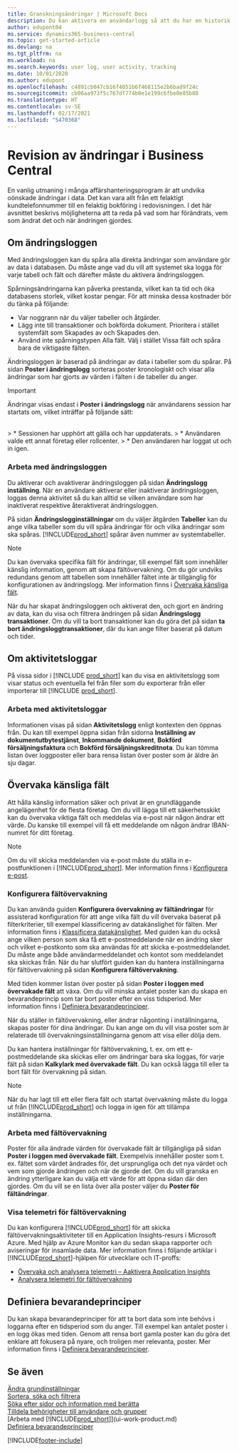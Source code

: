 ```yaml
---
title: Granskningsändringar | Microsoft Docs
description: Du kan aktivera en användarlogg så att du har en historik över alla ändringar som gjorts i spårade tabeller. Du kan även spåra aktiviteter med vissa typer av aktivitetsloggar.
author: edupont04
ms.service: dynamics365-business-central
ms.topic: get-started-article
ms.devlang: na
ms.tgt_pltfrm: na
ms.workload: na
ms.search.keywords: user log, user activity, tracking
ms.date: 10/01/2020
ms.author: edupont
ms.openlocfilehash: c4891cb047cb16f4051b6f468115e2b6bad9f24c
ms.sourcegitcommit: cb06aa973f5c767df774b0e1e199c6fbe0e85b88
ms.translationtype: HT
ms.contentlocale: sv-SE
ms.lasthandoff: 02/17/2021
ms.locfileid: "5470368"
---
```

# <a name="auditing-changes-in-business-central"></a>Revision av ändringar i Business Central
En vanlig utmaning i många affärshanteringsprogram är att undvika oönskade ändringar i data. Det kan vara allt från ett felaktigt kundtelefonnummer till en felaktig bokföring i redovisningen. I det här avsnittet beskrivs möjligheterna att ta reda på vad som har förändrats, vem som ändrat det och när ändringen gjordes.

## <a name="about-the-change-log"></a>Om ändringsloggen 
Med ändringsloggen kan du spåra alla direkta ändringar som användare gör av data i databasen. Du måste ange vad du vill att systemet ska logga för varje tabell och fält och därefter måste du aktivera ändringsloggen.  

Spårningsändringarna kan påverka prestanda, vilket kan ta tid och öka databasens storlek, vilket kostar pengar. För att minska dessa kostnader bör du tänka på följande:
- Var noggrann när du väljer tabeller och åtgärder.
- Lägg inte till transaktioner och bokförda dokument. Prioritera i stället systemfält som Skapades av och Skapades den.
- Använd inte spårningstypen Alla fält. Välj i stället Vissa fält och spåra bara de viktigaste fälten.

Ändringsloggen är baserad på ändringar av data i tabeller som du spårar. På sidan **Poster i ändringslogg** sorteras poster kronologiskt och visar alla ändringar som har gjorts av värden i fälten i de tabeller du anger.

> [!Important]
> Ändringar visas endast i **Poster i ändringslogg** när användarens session har startats om, vilket inträffar på följande sätt:
<br />
> * Sessionen har upphört att gälla och har uppdaterats.
> * Användaren valde ett annat företag eller rollcenter.
> * Den användaren har loggat ut och in igen.

### <a name="working-with-the-change-log"></a>Arbeta med ändringsloggen
Du aktiverar och avaktiverar ändringsloggen på sidan **Ändringslogg inställning**. När en användare aktiverar eller inaktiverar ändringsloggen, loggas denna aktivitet så du kan alltid se vilken användare som har inaktiverat respektive återaktiverat ändringsloggen.

På sidan **Ändringslogginställningar** om du väljer åtgärden **Tabeller** kan du ange vilka tabeller som du vill spåra ändringar för och vilka ändringar som ska spåras. [!INCLUDE[prod_short](includes/prod_short.md)] spårar även nummer av systemtabeller.

> [!NOTE]
> Du kan övervaka specifika fält för ändringar, till exempel fält som innehåller känslig information, genom att skapa fältövervakning. Om du gör undviks redundans genom att tabellen som innehåller fältet inte är tillgänglig för konfigurationen av ändringslogg. Mer information finns i [Övervaka känsliga fält](across-log-changes.md#monitoring-sensitive-fields).

När du har skapat ändringsloggen och aktiverat den, och gjort en ändring av data, kan du visa och filtrera ändringen på sidan **Ändringslogg transaktioner**. Om du vill ta bort transaktioner kan du göra det på sidan **ta bort ändringsloggtransaktioner**, där du kan ange filter baserat på datum och tider.  

## <a name="about-activity-logs"></a>Om aktivitetsloggar
På vissa sidor i [!INCLUDE [prod_short](includes/prod_short.md)] kan du visa en aktivitetslogg som visar status och eventuella fel från filer som du exporterar från eller importerar till [!INCLUDE [prod_short](includes/prod_short.md)].  

### <a name="working-with-activity-logs"></a>Arbeta med aktivitetsloggar
Informationen visas på sidan **Aktivitetslogg** enligt kontexten den öppnas från. Du kan till exempel öppna sidan från sidorna **Inställning av dokumentutbytestjänst**, **Inkommande dokument**, **Bokförd försäljningsfaktura** och **Bokförd försäljningskreditnota**. Du kan tömma listan över loggposter eller bara rensa listan över poster som är äldre än sju dagar.  

## <a name="monitoring-sensitive-fields"></a>Övervaka känsliga fält
Att hålla känslig information säker och privat är en grundläggande angelägenhet för de flesta företag. Om du vill lägga till ett säkerhetsskikt kan du övervaka viktiga fält och meddelas via e-post när någon ändrar ett värde. Du kanske till exempel vill få ett meddelande om någon ändrar IBAN-numret för ditt företag.

> [!NOTE]
> Om du vill skicka meddelanden via e-post måste du ställa in e-postfunktionen i [!INCLUDE[prod_short](includes/prod_short.md)]. Mer information finns i [Konfigurera e-post](admin-how-setup-email.md).

### <a name="setting-up-field-monitoring"></a>Konfigurera fältövervakning
Du kan använda guiden **Konfigurera övervakning av fältändringar** för assisterad konfiguration för att ange vilka fält du vill övervaka baserat på filterkriterier, till exempel klassificering av datakänslighet för fälten. Mer information finns i [Klassificera datakänslighet](admin-classifying-data-sensitivity.md). Med guiden kan du också ange vilken person som ska få ett e-postmeddelande när en ändring sker och vilket e-postkonto som ska användas för att skicka e-postmeddelandet. Du måste ange både användarmeddelandet och kontot som meddelandet ska skickas från. När du har slutfört guiden kan du hantera inställningarna för fältövervakning på sidan **Konfigurera fältövervakning**. 

Med tiden kommer listan över poster på sidan **Poster i loggen med övervakade fält** att växa. Om du vill minska antalet poster kan du skapa en bevarandeprincip som tar bort poster efter en viss tidsperiod. Mer information finns i [Definiera bevarandeprinciper](admin-data-retention-policies.md).

När du ställer in fältövervakning, eller ändrar någonting i inställningarna, skapas poster för dina ändringar. Du kan ange om du vill visa poster som är relaterade till övervakningsinställningarna genom att visa eller dölja dem. 

Du kan hantera inställningar för fältövervakning, t. ex. om ett e-postmeddelande ska skickas eller om ändringar bara ska loggas, för varje fält på sidan **Kalkylark med övervakade fält**. Du kan också lägga till eller ta bort fält för övervakning på sidan.

> [!NOTE]
> När du har lagt till ett eller flera fält och startat övervakning måste du logga ut från [!INCLUDE[prod_short](includes/prod_short.md)] och logga in igen för att tillämpa inställningarna.

### <a name="working-with-field-monitoring"></a>Arbeta med fältövervakning

Poster för alla ändrade värden för övervakade fält är tillgängliga på sidan **Poster i loggen med övervakade fält**. Exempelvis innehåller poster som t. ex. fältet som värdet ändrades för, det ursprungliga och det nya värdet och vem som gjorde ändringen och när de gjorde det. Om du vill granska en ändring ytterligare kan du välja ett värde för att öppna sidan där den gjordes. Om du vill se en lista över alla poster väljer du **Poster för fältändringar**.

### <a name="viewing-field-monitoring-telemetry"></a>Visa telemetri för fältövervakning 

Du kan konfigurera [!INCLUDE[prod_short](includes/prod_short.md)] för att skicka fältövervakningsaktiviteter till en Application Insights-resurs i Microsoft Azure. Med hjälp av Azure Monitor kan du sedan skapa rapporter och aviseringar för insamlade data. Mer information finns i följande artiklar i [!INCLUDE[prod_short](includes/prod_short.md)]-hjälpen för utvecklare och IT-proffs:

- [Övervaka och analysera telemetri – Aaktivera Application Insights](/dynamics365/business-central/dev-itpro/administration/telemetry-overview#enable)
- [Analysera telemetri för fältövervakning](/dynamics365/business-central/dev-itpro/administration/telemetry-field-monitoring-trace)

## <a name="defining-retention-policies"></a>Definiera bevarandeprinciper

Du kan skapa bevarandeprinciper för att ta bort data som inte behövs i loggarna efter en tidsperiod som du anger. Till exempel kan antalet poster i en logg ökas med tiden. Genom att rensa bort gamla poster kan du göra det enklare att fokusera på nyare, och troligen mer relevanta, poster. Mer information finns i [Definiera bevarandeprinciper](admin-data-retention-policies.md).

## <a name="see-also"></a>Se även
[Ändra grundinställningar](ui-change-basic-settings.md)  
[Sortera, söka och filtrera](ui-enter-criteria-filters.md)  
[Söka efter sidor och information med berätta](ui-search.md)  
[Tilldela behörigheter till användare och grupper](ui-define-granular-permissions.md)    
[Arbeta med [!INCLUDE[prod_short](includes/prod_short.md)]](ui-work-product.md)  
[Definiera bevarandeprinciper](admin-data-retention-policies.md)  

[!INCLUDE[footer-include](includes/footer-banner.md)]
